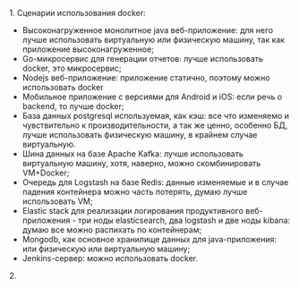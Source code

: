<p>1. Сценарии использования docker:</p>

- Высоконагруженное монолитное java веб-приложение: для него лучше использовать виртуальную или физическую машину, так как приложение высоконагруженное;
- Go-микросервис для генерации отчетов: лучше использовать docker, это микросервис;
- Nodejs веб-приложение: приложение статично, поэтому можно использовать docker
- Мобильное приложение c версиями для Android и iOS: если речь о backend, то лучше docker;
- База данных postgresql используемая, как кэш: все что изменяемо и чувствительно к производительности, а так же ценно, особенно БД, лучше использовать физическую машину, в крайнем случае виртуальную.
- Шина данных на базе Apache Kafka: лучше использовать виртуальную машину, хотя, наверно, можно скомбинировать VM+Docker;
- Очередь для Logstash на базе Redis: данные изменяемые и в случае падения контейнера можно часть потерять, думаю лучше использовать VM;
- Elastic stack для реализации логирования продуктивного веб-приложения - три ноды elasticsearch, два logstash и две ноды kibana: думаю все можно распихать по контейнерам;
- Mongodb, как основное хранилище данных для java-приложения: или физическую или виртуальную машину;
- Jenkins-сервер: можно использовать docker.

<p>2. </p>